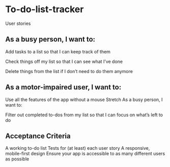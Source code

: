 # To-do-list-tracker

User stories 


## As a busy person, I want to:

Add tasks to a list so that I can keep track of them

Check things off my list so that I can see what I’ve done

Delete things from the list if I don’t need to do them anymore

## As a motor-impaired user, I want to:

Use all the features of the app without a mouse
Stretch 
As a busy person, I want to:

Filter out completed to-dos from my list so that I can focus on what’s left to do

## Acceptance Criteria 

A working to-do list
Tests for (at least) each user story
A responsive, mobile-first design
Ensure your app is accessible to as many different users as possible


